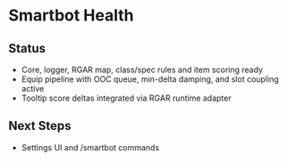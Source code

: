 # Smartbot Health

## Status
- Core, logger, RGAR map, class/spec rules and item scoring ready
- Equip pipeline with OOC queue, min-delta damping, and slot coupling active
- Tooltip score deltas integrated via RGAR runtime adapter

## Next Steps
- Settings UI and /smartbot commands
